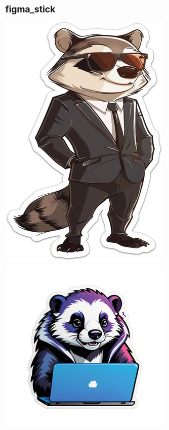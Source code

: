 # figma_stick
![Alt text](Figma%20design.png)

![Example Image](https://github.com/Maks-Vah/figma_stick/blob/main/badger2.png?raw=true)
